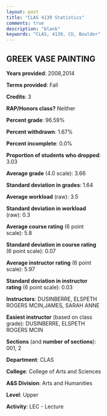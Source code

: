 ```yaml
---
layout: post
title: "CLAS 4139 Statistics"
comments: true
description: "blank"
keywords: "CLAS, 4139, CU, Boulder"
--- 
```

<head>
<script src="https://ajax.googleapis.com/ajax/libs/jquery/2.1.3/jquery.min.js"></script>
<script src="https://dl.dropboxusercontent.com/s/pc42nxpaw1ea4o9/highcharts.js?dl=0"></script>
<!-- <script src="../assets/js/highcharts.js"></script> -->
<style type="text/css">@font-face {
	font-family: "Bebas Neue";
	src: url(https://www.filehosting.org/file/details/544349/BebasNeue%20Regular.otf) format("opentype");
	}
	h1.Bebas { 
		font-family: "Bebas Neue", Verdana, Tahoma;
	}
</style>
</head>
<body>
	<div id="container" style="float: right; width: 45%; height: 88%; margin-left: 2.5%; margin-right: 2.5%;"></div>
	<script language="JavaScript">
		$(document).ready(function() {
		var chart = {type: 'column'};
		var title = {text: 'Grade Distribution'};
		var xAxis = {categories: ['A','B','C','D','F'],crosshair: true};
		var yAxis = {min: 0,title: {text: 'Percentage'}};
		var tooltip = {headerFormat: '<center><b><span style="font-size:20px">{point.key}</span></b></center>',
		               pointFormat: '<td style="padding:0"><b>{point.y:.1f}%</b></td>',
		               footerFormat: '</table>',shared: true,useHTML: true};
		var plotOptions = {column: {pointPadding: 0.0,borderWidth: 0}};  
		var credits = {enabled: false};var series= [{name: 'Percent',data: [80.65,19.35,0.0,0.0,0.0,]}];
		var json = {};
		json.chart = chart;
		json.title = title;
		json.tooltip = tooltip;
		json.xAxis = xAxis;
		json.yAxis = yAxis;  
		json.series = series;
		json.plotOptions = plotOptions;  
		json.credits = credits;
		$('#container').highcharts(json);
	});
	</script>
</body>
			   
## GREEK VASE PAINTING

**Years provided**: 2008,2014

**Terms provided**: Fall

**Credits**: 3

**RAP/Honors class?** Neither

**Percent grade**: 96.59%

**Percent withdrawn**: 1.67%

**Percent incomplete**: 0.0%

**Proportion of students who dropped**: 3.03

**Average grade** (4.0 scale): 3.66

**Standard deviation in grades**: 1.64

**Average workload** (raw): 3.5

**Standard deviation in workload** (raw): 0.3

**Average course rating** (6 point scale): 5.8

**Standard deviation in course rating** (6 point scale): 0.07

**Average instructor rating** (6 point scale): 5.97

**Standard deviation in instructor rating** (6 point scale): 0.03

**Instructors**: DUSINBERRE, ELSPETH ROGERS MCIN,JAMES, SARAH ANNE

**Easiest instructor** (based on class grade): DUSINBERRE, ELSPETH ROGERS MCIN

**Sections** (and **number of sections**): 001, 2

**Department**: CLAS

**College**: College of Arts and Sciences

**A&S Division**: Arts and Humanities

**Level**: Upper

**Activity**: LEC - Lecture